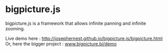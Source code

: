 bigpicture.js
=============

bigpicture.js is a framework that allows infinite panning and infinite zooming. 
 
Live demo here : http://josephernest.github.io/bigpicture.js/bigpicture.html
Or, here the bigger project : www.bigpicture.bi/demo 
